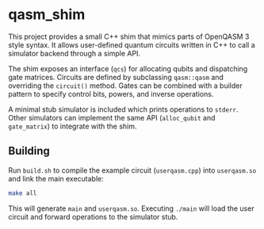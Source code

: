 # qasm_shim

This project provides a small C++ shim that mimics parts of OpenQASM 3 style syntax. It allows user-defined quantum circuits written in C++ to call a simulator backend through a simple API.

The shim exposes an interface (`qcs`) for allocating qubits and dispatching gate matrices. Circuits are defined by subclassing `qasm::qasm` and overriding the `circuit()` method. Gates can be combined with a builder pattern to specify control bits, powers, and inverse operations.

A minimal stub simulator is included which prints operations to `stderr`. Other simulators can implement the same API (`alloc_qubit` and `gate_matrix`) to integrate with the shim.

## Building

Run `build.sh` to compile the example circuit (`userqasm.cpp`) into `userqasm.so` and link the main executable:

```sh
make all
```

This will generate `main` and `userqasm.so`. Executing `./main` will load the user circuit and forward operations to the simulator stub.
